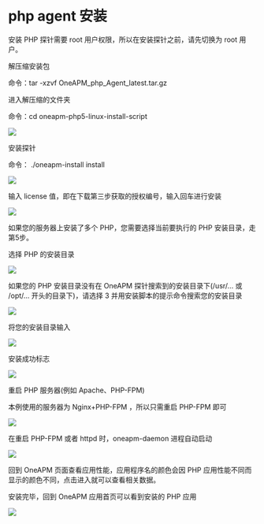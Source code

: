 # php agent 安装
安装 PHP 探针需要 root 用户权限，所以在安装探针之前，请先切换为 root 用户。

 解压缩安装包

命令：tar -xzvf OneAPM_php_Agent_latest.tar.gz

 进入解压缩的文件夹

命令：cd oneapm-php5-linux-install-script

![](https://oneapm.kf5.com/attachments/download/274057/001562092c5c7406dfc2fdc5e5b4302)

 安装探针

命令： ./oneapm-install  install

![](https://oneapm.kf5.com/attachments/download/274060/001562092f1af8d01f1d0aa101cc091)

 输入 license 值，即在下载第三步获取的授权编号，输入回车进行安装

![](https://oneapm.kf5.com/attachments/download/274065/0015620934c8b5e09e7bf022374c637)

如果您的服务器上安装了多个 PHP，您需要选择当前要执行的 PHP 安装目录，走第5步。

 选择 PHP 的安装目录

![](https://oneapm.kf5.com/attachments/download/274070/0015620939faf0aed5ccb86f0eb4bcd)

如果您的 PHP 安装目录没有在 OneAPM 探针搜索到的安装目录下(/usr/… 或 /opt/… 开头的目录下)，请选择 3 并用安装脚本的提示命令搜索您的安装目录

![](https://oneapm.kf5.com/attachments/download/274072/001562093e37db88747860f49786daa)

将您的安装目录输入

![](https://oneapm.kf5.com/attachments/download/274074/001562094030f867580d1d607719969)

 安装成功标志

![](https://oneapm.kf5.com/attachments/download/274075/0015620941362ec2cda9b6949d558b6)

 重启 PHP 服务器(例如 Apache、PHP-FPM)

本例使用的服务器为 Nginx+PHP-FPM ，所以只需重启 PHP-FPM 即可

![](https://oneapm.kf5.com/attachments/download/274077/0015620944ea9a3cafc781f54787c52)

在重启 PHP-FPM 或者 httpd 时，oneapm-daemon 进程自动启动

![](https://oneapm.kf5.com/attachments/download/274081/0015620946c57a915d640fe5b709e3c)

 回到 OneAPM 页面查看应用性能，应用程序名的颜色会因 PHP 应用性能不同而显示的颜色不同，点击进入就可以查看相关数据。

安装完毕，回到 OneAPM 应用首页可以看到安装的 PHP 应用

![](https://oneapm.kf5.com/attachments/download/274084/001562094ef4873a4d43b462b31f84b)
